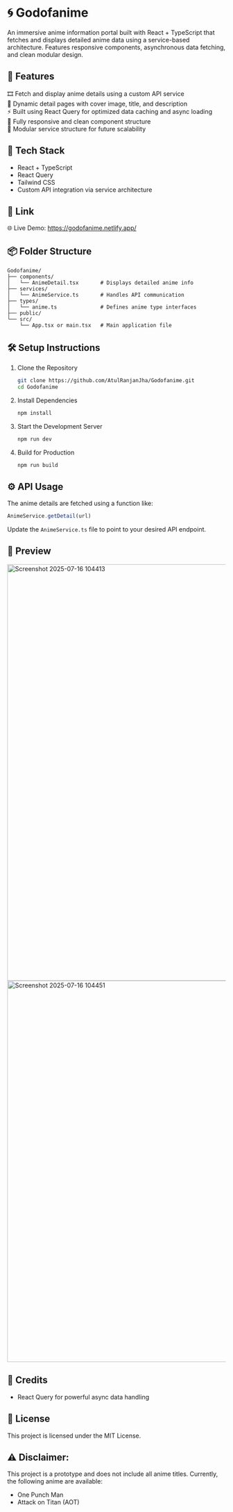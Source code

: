 # 🌀 Godofanime  
An immersive anime information portal built with React + TypeScript that fetches and displays detailed anime data using a service-based architecture. Features responsive components, asynchronous data fetching, and clean modular design.

## 🚀 Features  
🎞️ Fetch and display anime details using a custom API service  
📄 Dynamic detail pages with cover image, title, and description  
⚡ Built using React Query for optimized data caching and async loading  
📱 Fully responsive and clean component structure  
🧩 Modular service structure for future scalability

## 🧰 Tech Stack  
- React + TypeScript  
- React Query 
- Tailwind CSS 
- Custom API integration via service architecture  

## 🔗 Link  
🌐 Live Demo: https://godofanime.netlify.app/

## 📦 Folder Structure  
```
Godofanime/
├── components/
│   └── AnimeDetail.tsx       # Displays detailed anime info
├── services/
│   └── AnimeService.ts       # Handles API communication
├── types/
│   └── anime.ts              # Defines anime type interfaces
├── public/
└── src/
    └── App.tsx or main.tsx   # Main application file
```

## 🛠️ Setup Instructions  
1. Clone the Repository  
   ```bash
   git clone https://github.com/AtulRanjanJha/Godofanime.git  
   cd Godofanime  
   ```

2. Install Dependencies  
   ```bash
   npm install  
   ```

3. Start the Development Server  
   ```bash
   npm run dev  
   ```

4. Build for Production  
   ```bash
   npm run build  
   ```

## ⚙️ API Usage  
The anime details are fetched using a function like:  
```ts
AnimeService.getDetail(url)
```  
Update the `AnimeService.ts` file to point to your desired API endpoint.

## 📸 Preview  
<img width="951" height="959" alt="Screenshot 2025-07-16 104413" src="https://github.com/user-attachments/assets/477afe81-3e28-4344-8a35-f62e598fcc2d" />
<img width="956" height="878" alt="Screenshot 2025-07-16 104451" src="https://github.com/user-attachments/assets/7b289bbd-546c-471e-a4e8-bca2658637a6" />



## 🙌 Credits  
- React Query for powerful async data handling  

## 📄 License  
This project is licensed under the MIT License.

## ⚠️ Disclaimer:
This project is a prototype and does not include all anime titles. Currently, the following anime are available:
- One Punch Man  
- Attack on Titan (AOT)  
